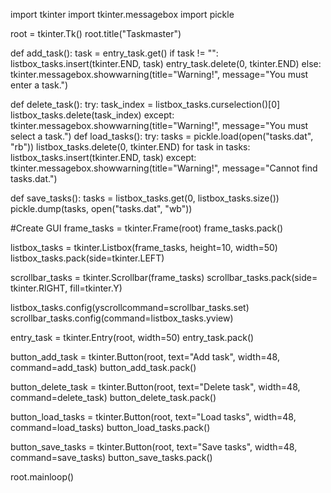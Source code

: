 import tkinter
import tkinter.messagebox
import pickle

root = tkinter.Tk()
root.title("Taskmaster")








def add_task():
    task = entry_task.get()
    if task != "":
        listbox_tasks.insert(tkinter.END, task)
        entry_task.delete(0, tkinter.END)
    else:
        tkinter.messagebox.showwarning(title="Warning!", message="You must enter a task.")

def delete_task():
    try:
        task_index = listbox_tasks.curselection()[0]
        listbox_tasks.delete(task_index)
    except:
        tkinter.messagebox.showwarning(title="Warning!", message="You must select a task.")
def load_tasks():
    try:
        tasks = pickle.load(open("tasks.dat", "rb"))
        listbox_tasks.delete(0, tkinter.END)
        for task in tasks:
            listbox_tasks.insert(tkinter.END, task)
    except: 
        tkinter.messagebox.showwarning(title="Warning!", message="Cannot find tasks.dat.")

def save_tasks():
    tasks = listbox_tasks.get(0, listbox_tasks.size())
    pickle.dump(tasks, open("tasks.dat", "wb"))

#Create GUI
frame_tasks = tkinter.Frame(root)
frame_tasks.pack()

listbox_tasks = tkinter.Listbox(frame_tasks, height=10, width=50)
listbox_tasks.pack(side=tkinter.LEFT)

scrollbar_tasks = tkinter.Scrollbar(frame_tasks)
scrollbar_tasks.pack(side= tkinter.RIGHT, fill=tkinter.Y)

listbox_tasks.config(yscrollcommand=scrollbar_tasks.set)
scrollbar_tasks.config(command=listbox_tasks.yview)

entry_task = tkinter.Entry(root, width=50)
entry_task.pack()

button_add_task = tkinter.Button(root, text="Add task", width=48, command=add_task)
button_add_task.pack()

button_delete_task = tkinter.Button(root, text="Delete task", width=48, command=delete_task)
button_delete_task.pack()

button_load_tasks = tkinter.Button(root, text="Load tasks", width=48, command=load_tasks)
button_load_tasks.pack()

button_save_tasks = tkinter.Button(root, text="Save tasks", width=48, command=save_tasks)
button_save_tasks.pack()

root.mainloop()
